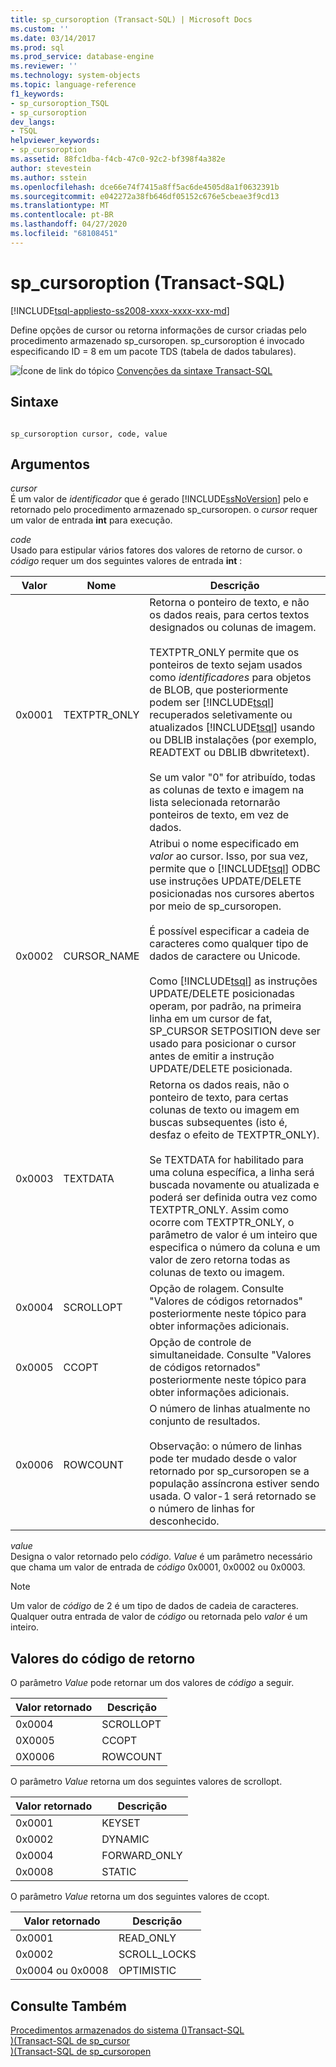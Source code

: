 ```yaml
---
title: sp_cursoroption (Transact-SQL) | Microsoft Docs
ms.custom: ''
ms.date: 03/14/2017
ms.prod: sql
ms.prod_service: database-engine
ms.reviewer: ''
ms.technology: system-objects
ms.topic: language-reference
f1_keywords:
- sp_cursoroption_TSQL
- sp_cursoroption
dev_langs:
- TSQL
helpviewer_keywords:
- sp_cursoroption
ms.assetid: 88fc1dba-f4cb-47c0-92c2-bf398f4a382e
author: stevestein
ms.author: sstein
ms.openlocfilehash: dce66e74f7415a8ff5ac6de4505d8a1f0632391b
ms.sourcegitcommit: e042272a38fb646df05152c676e5cbeae3f9cd13
ms.translationtype: MT
ms.contentlocale: pt-BR
ms.lasthandoff: 04/27/2020
ms.locfileid: "68108451"
---
```

# <a name="sp_cursoroption-transact-sql"></a>sp_cursoroption (Transact-SQL)
[!INCLUDE[tsql-appliesto-ss2008-xxxx-xxxx-xxx-md](../../includes/tsql-appliesto-ss2008-xxxx-xxxx-xxx-md.md)]

  Define opções de cursor ou retorna informações de cursor criadas pelo procedimento armazenado sp_cursoropen. sp_cursoroption é invocado especificando ID = 8 em um pacote TDS (tabela de dados tabulares).  
  
 ![Ícone de link do tópico](../../database-engine/configure-windows/media/topic-link.gif "Ícone de link do tópico") [Convenções da sintaxe Transact-SQL](../../t-sql/language-elements/transact-sql-syntax-conventions-transact-sql.md)  
  
## <a name="syntax"></a>Sintaxe  
  
```  
  
sp_cursoroption cursor, code, value  
```  
  
## <a name="arguments"></a>Argumentos  
 *cursor*  
 É um valor de *identificador* que é gerado [!INCLUDE[ssNoVersion](../../includes/ssnoversion-md.md)] pelo e retornado pelo procedimento armazenado sp_cursoropen. o *cursor* requer um valor de entrada **int** para execução.  
  
 *code*  
 Usado para estipular vários fatores dos valores de retorno de cursor. o *código* requer um dos seguintes valores de entrada **int** :  
  
|Valor|Nome|Descrição|  
|-----------|----------|-----------------|  
|0x0001|TEXTPTR_ONLY|Retorna o ponteiro de texto, e não os dados reais, para certos textos designados ou colunas de imagem.<br /><br /> TEXTPTR_ONLY permite que os ponteiros de texto sejam usados como *identificadores* para objetos de BLOB, que posteriormente podem ser [!INCLUDE[tsql](../../includes/tsql-md.md)] recuperados seletivamente ou atualizados [!INCLUDE[tsql](../../includes/tsql-md.md)] usando ou DBLIB instalações (por exemplo, READTEXT ou DBLIB dbwritetext).<br /><br /> Se um valor "0" for atribuído, todas as colunas de texto e imagem na lista selecionada retornarão ponteiros de texto, em vez de dados.|  
|0x0002|CURSOR_NAME|Atribui o nome especificado em *valor* ao cursor. Isso, por sua vez, permite que o [!INCLUDE[tsql](../../includes/tsql-md.md)] ODBC use instruções UPDATE/DELETE posicionadas nos cursores abertos por meio de sp_cursoropen.<br /><br /> É possível especificar a cadeia de caracteres como qualquer tipo de dados de caractere ou Unicode.<br /><br /> Como [!INCLUDE[tsql](../../includes/tsql-md.md)] as instruções UPDATE/DELETE posicionadas operam, por padrão, na primeira linha em um cursor de fat, SP_CURSOR SETPOSITION deve ser usado para posicionar o cursor antes de emitir a instrução UPDATE/DELETE posicionada.|  
|0x0003|TEXTDATA|Retorna os dados reais, não o ponteiro de texto, para certas colunas de texto ou imagem em buscas subsequentes (isto é, desfaz o efeito de TEXTPTR_ONLY).<br /><br /> Se TEXTDATA for habilitado para uma coluna específica, a linha será buscada novamente ou atualizada e poderá ser definida outra vez como TEXTPTR_ONLY. Assim como ocorre com TEXTPTR_ONLY, o parâmetro de valor é um inteiro que especifica o número da coluna e um valor de zero retorna todas as colunas de texto ou imagem.|  
|0x0004|SCROLLOPT|Opção de rolagem. Consulte "Valores de códigos retornados" posteriormente neste tópico para obter informações adicionais.|  
|0x0005|CCOPT|Opção de controle de simultaneidade. Consulte "Valores de códigos retornados" posteriormente neste tópico para obter informações adicionais.|  
|0x0006|ROWCOUNT|O número de linhas atualmente no conjunto de resultados.<br /><br /> Observação: o número de linhas pode ter mudado desde o valor retornado por sp_cursoropen se a população assíncrona estiver sendo usada. O valor-1 será retornado se o número de linhas for desconhecido.|  
  
 *value*  
 Designa o valor retornado pelo *código*. *Value* é um parâmetro necessário que chama um valor de entrada de *código* 0x0001, 0x0002 ou 0x0003.  
  
> [!NOTE]  
>  Um valor de *código* de 2 é um tipo de dados de cadeia de caracteres. Qualquer outra entrada de valor de *código* ou retornada pelo *valor* é um inteiro.  
  
## <a name="return-code-values"></a>Valores do código de retorno  
 O parâmetro *Value* pode retornar um dos valores de *código* a seguir.  
  
|Valor retornado|Descrição|  
|------------------|-----------------|  
|0x0004|SCROLLOPT|  
|0X0005|CCOPT|  
|0X0006|ROWCOUNT|  
  
 O parâmetro *Value* retorna um dos seguintes valores de scrollopt.  
  
|Valor retornado|Descrição|  
|------------------|-----------------|  
|0x0001|KEYSET|  
|0x0002|DYNAMIC|  
|0x0004|FORWARD_ONLY|  
|0x0008|STATIC|  
  
 O parâmetro *Value* retorna um dos seguintes valores de ccopt.  
  
|Valor retornado|Descrição|  
|------------------|-----------------|  
|0x0001|READ_ONLY|  
|0x0002|SCROLL_LOCKS|  
|0x0004 ou 0x0008|OPTIMISTIC|  
  
## <a name="see-also"></a>Consulte Também  
 [Procedimentos armazenados do sistema &#40;&#41;Transact-SQL](../../relational-databases/system-stored-procedures/system-stored-procedures-transact-sql.md)   
 [&#41;&#40;Transact-SQL de sp_cursor](../../relational-databases/system-stored-procedures/sp-cursor-transact-sql.md)   
 [&#41;&#40;Transact-SQL de sp_cursoropen](../../relational-databases/system-stored-procedures/sp-cursoropen-transact-sql.md)  
  
  
